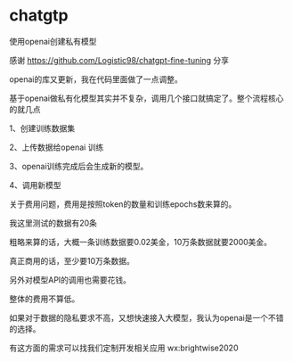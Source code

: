 # chatgtp
使用openai创建私有模型

感谢  https://github.com/Logistic98/chatgpt-fine-tuning  分享

openai的库又更新，我在代码里面做了一点调整。

基于openai做私有化模型其实并不复杂，调用几个接口就搞定了。整个流程核心的就几点

1、创建训练数据集

2、上传数据给openai 训练

3、openai训练完成后会生成新的模型。

4、调用新模型


关于费用问题，费用是按照token的数量和训练epochs数来算的。

我这里测试的数据有20条


粗略来算的话，大概一条训练数据要0.02美金，10万条数据就要2000美金。

真正商用的话，至少要10万条数据。

另外对模型API的调用也需要花钱。

整体的费用不算低。

如果对于数据的隐私要求不高，又想快速接入大模型，我认为openai是一个不错的选择。

有这方面的需求可以找我们定制开发相关应用 wx:brightwise2020


